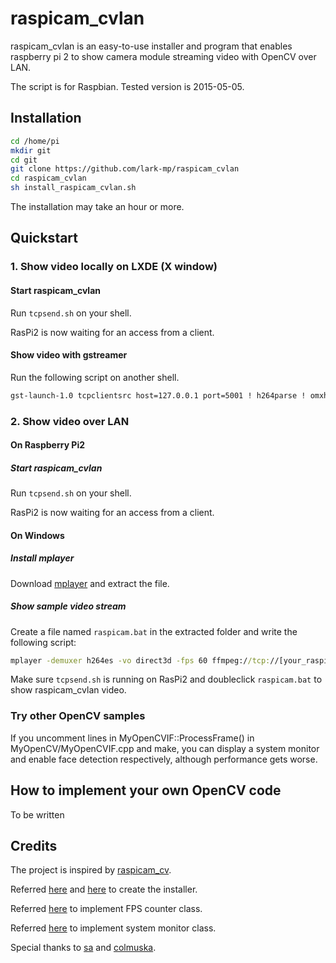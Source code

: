 # raspicam_cvlan
raspicam_cvlan is an easy-to-use installer and program that enables raspberry pi 2 to show camera module streaming video with OpenCV over LAN.

The script is for Raspbian. Tested version is 2015-05-05.
## Installation
```bash
cd /home/pi
mkdir git
cd git
git clone https://github.com/lark-mp/raspicam_cvlan
cd raspicam_cvlan
sh install_raspicam_cvlan.sh
```
The installation may take an hour or more.

## Quickstart
### 1. Show video locally on LXDE (X window)
#### Start raspicam_cvlan

Run ``tcpsend.sh`` on your shell.

RasPi2 is now waiting for an access from a client.

#### Show video with gstreamer

Run the following script on another shell.

```cmd
gst-launch-1.0 tcpclientsrc host=127.0.0.1 port=5001 ! h264parse ! omxh264dec ! "video/x-raw, format=(string)I420" ! autovideosink
```

### 2. Show video over LAN

#### On Raspberry Pi2

##### Start raspicam_cvlan

Run ``tcpsend.sh`` on your shell.

RasPi2 is now waiting for an access from a client.

#### On Windows

##### Install mplayer
Download [mplayer](https://www.mplayerhq.hu/design7/dload.html) and extract the file.

##### Show sample video stream
<!-- #### Windows -->
Create a file named ``raspicam.bat`` in the extracted folder and write the following script:

```cmd
mplayer -demuxer h264es -vo direct3d -fps 60 ffmpeg://tcp://[your_raspi_IP_address]:5001
```

Make sure ``tcpsend.sh`` is running on RasPi2 and doubleclick ``raspicam.bat`` to show raspicam_cvlan video.

<!-- #### Linux
* Install mplayer with a package manager or download from [mplayer website](https://www.mplayerhq.hu/design7/dload.html).
* Type the following script on your shell:

```bash
mplayer -demuxer h264es -vo direct3d -fps 60 ffmpeg://tcp://[your_raspi_IP_address]:5001
```
-->

### Try other OpenCV samples
If you uncomment lines in MyOpenCVIF::ProcessFrame() in MyOpenCV/MyOpenCVIF.cpp and make, you can display a system monitor and enable face detection respectively, although performance gets worse.

## How to implement your own OpenCV code
To be written

## Credits
The project is inspired by [raspicam_cv](https://github.com/robidouille/robidouille/tree/master/raspicam_cv "raspicam_cv").

Referred [here](http://blog.studiok-i.net/raspberry-pi/1244.html) and [here](http://blog.studiok-i.net/raspberry-pi/848.html) to create the installer.

Referred [here](http://iwaki2009.blogspot.jp/2012/08/opencvfps.html) to implement FPS counter class.

Referred [here](http://myenigma.hatenablog.com/entry/2015/04/27/185822) to implement system monitor class.

Special thanks to [sa](https://twitter.com/sa_tsuklog "sa_tsuklog") and [colmuska](https://twitter.com/colmuska "colmuska").
